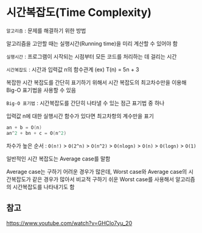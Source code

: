 # 시간복잡도(Time Complexity)

`알고리즘` : 문제를 해결하기 위한 방법

알고리즘을 고안할 때는 실행시간(Running time)을 미리 계산할 수 있어야 함

`실행시간` : 프로그램이 시작되는 시점부터 모든 코드를 처리하는 데 걸리는 시간

`시간복잡도` : 시간과 입력값 n의 함수관계 (ex) T(n) = 5n + 3

복잡한 시간 복잡도를 간단히 표기하기 위해서 시간 복잡도의 최고차수만을 이용해 Big-O 표기법을 사용할 수 있음

`Big-O 표기법` : 시간복잡도를 간단히 나타낼 수 있는 점근 표기법 중 하나

입력값 n에 대한 실행시간 함수가 있다면 최고차항의 계수만을 표기

```C = O(1)
an + b = O(n)
an^2 + bn + c = O(n^2)
```

차수가 높은 순서 : `O(n!)` > `O(2^n)` > `O(n^2)` > `O(nlogn)` > `O(n)` > `O(logn)` > `O(1)`

일반적인 시간 복잡도는 Average case를 말함

Average case는 구하기 어려운 경우가 많은데, Worst case와 Average case의 시간복잡도가 같은 경우가 많아서 비교적 구하기 쉬운 Worst case를 사용해서 알고리즘의 시간복잡도를 나타내기도 함

## 참고

https://www.youtube.com/watch?v=GHClo7yu_20
